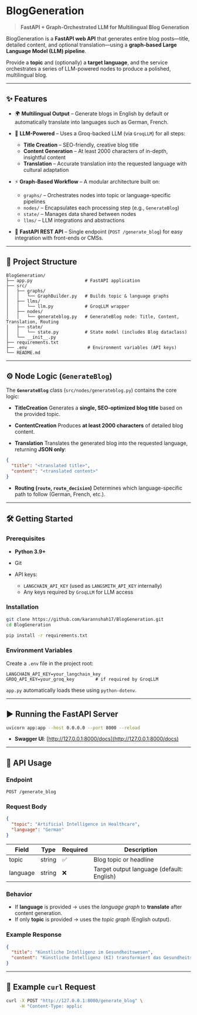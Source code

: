 # BlogGeneration

> **FastAPI + Graph-Orchestrated LLM for Multilingual Blog Generation**

BlogGeneration is a **FastAPI web API** that generates entire blog posts—title, detailed content, and optional translation—using a **graph-based Large Language Model (LLM) pipeline**.

Provide a **topic** and (optionally) a **target language**, and the service orchestrates a series of LLM-powered nodes to produce a polished, multilingual blog.

---

## ✨ Features

* 🌍 **Multilingual Output** – Generate blogs in English by default or automatically translate into languages such as German, French.
* 🧠 **LLM-Powered** – Uses a Groq-backed LLM (via `GroqLLM`) for all steps:

  * **Title Creation** – SEO-friendly, creative blog title
  * **Content Generation** – At least 2000 characters of in-depth, insightful content
  * **Translation** – Accurate translation into the requested language with cultural adaptation
* ⚡ **Graph-Based Workflow** – A modular architecture built on:

  * `graphs/` – Orchestrates nodes into topic or language-specific pipelines
  * `nodes/` – Encapsulates each processing step (e.g., `GenerateBlog`)
  * `state/` – Manages data shared between nodes
  * `llms/` – LLM integrations and abstractions
* 🔗 **FastAPI REST API** – Single endpoint (`POST /generate_blog`) for easy integration with front-ends or CMSs.

---

## 📂 Project Structure

```
BlogGeneration/
├── app.py                    # FastAPI application
├── src/
│   ├── graphs/
│   │   └── GraphBuilder.py   # Builds topic & language graphs
│   ├── llms/
│   │   └── llm.py            # GroqLLM wrapper
│   ├── nodes/
│   │   └── generateblog.py   # GenerateBlog node: Title, Content, Translation, Routing
│   ├── state/
│   │   └── state.py          # State model (includes Blog dataclass)
│   └── __init__.py
├── requirements.txt
├── .env                       # Environment variables (API keys)
└── README.md
```

---

## ⚙️ Node Logic (`GenerateBlog`)

The **`GenerateBlog`** class (`src/nodes/generateblog.py`) contains the core logic:

* **TitleCreation**
  Generates a **single, SEO-optimized blog title** based on the provided topic.

* **ContentCreation**
  Produces **at least 2000 characters** of detailed blog content.

* **Translation**
  Translates the generated blog into the requested language, returning **JSON only**:

```json
{
  "title": "<translated title>",
  "content": "<translated content>"
}
```

* **Routing (`route`, `route_decision`)**
  Determines which language-specific path to follow (German, French, etc.).

---

## 🛠️ Getting Started

### Prerequisites

* **Python 3.9+**
* Git
* API keys:

  * `LANGCHAIN_API_KEY` (used as `LANGSMITH_API_KEY` internally)
  * Any keys required by `GroqLLM` for LLM access

### Installation

```bash
git clone https://github.com/karannshah17/BlogGeneration.git
cd BlogGeneration

pip install -r requirements.txt
```

### Environment Variables

Create a `.env` file in the project root:

```env
LANGCHAIN_API_KEY=your_langchain_key
GROQ_API_KEY=your_groq_key        # if required by GroqLLM
```

`app.py` automatically loads these using `python-dotenv`.

---

## ▶️ Running the FastAPI Server

```bash
uvicorn app:app --host 0.0.0.0 --port 8000 --reload
```

* **Swagger UI**: [http://127.0.0.1:8000/docs](http://127.0.0.1:8000/docs)

---

## 📝 API Usage

### Endpoint

`POST /generate_blog`

### Request Body

```json
{
  "topic": "Artificial Intelligence in Healthcare",
  "language": "German"
}
```

| Field    | Type   | Required | Description                               |
| -------- | ------ | -------- | ----------------------------------------- |
| topic    | string | ✅        | Blog topic or headline                    |
| language | string | ❌        | Target output language (default: English) |

### Behavior

* If **language** is provided → uses the *language graph* to **translate** after content generation.
* If only **topic** is provided → uses the *topic graph* (English output).

### Example Response

```json
{
  "title": "Künstliche Intelligenz im Gesundheitswesen",
  "content": "Künstliche Intelligenz (KI) transformiert das Gesundheitswesen..."
}
```

---

## 🔗 Example `curl` Request

```bash
curl -X POST "http://127.0.0.1:8000/generate_blog" \
     -H "Content-Type: applic
```

